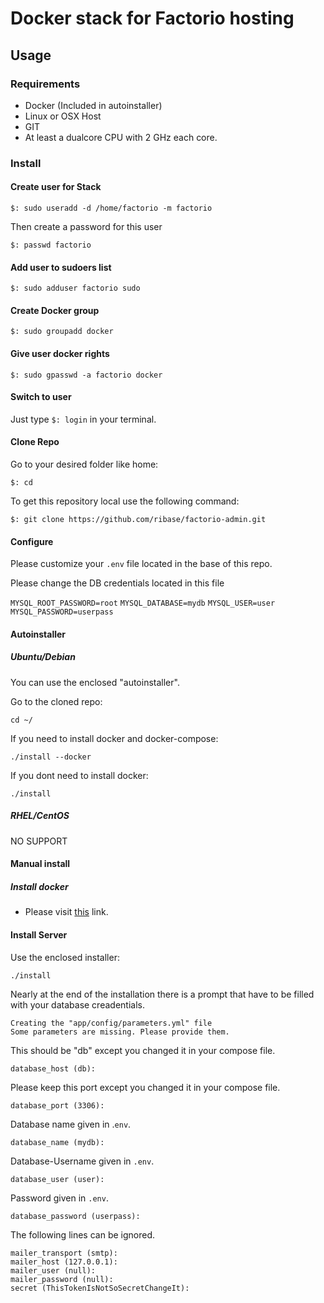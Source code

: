 # Docker stack for Factorio hosting

## Usage

### Requirements

- Docker (Included in autoinstaller)
- Linux or OSX Host
- GIT
- At least a dualcore CPU with 2 GHz each core.

### Install

#### Create user for Stack

`$: sudo useradd -d /home/factorio -m factorio`

Then create a password for this user

`$: passwd factorio`

#### Add user to sudoers list

`$: sudo adduser factorio sudo`

#### Create Docker group

`$: sudo groupadd docker`

#### Give user docker rights 

`$: sudo gpasswd -a factorio docker`


#### Switch to user

Just type `$: login` in your terminal.

#### Clone Repo
Go to your desired folder like home:

`$: cd`

To get this repository local use the following command:

`$: git clone https://github.com/ribase/factorio-admin.git`

#### Configure

Please customize your `.env` file located in the base of this repo.

Please change the DB credentials located in this file

`MYSQL_ROOT_PASSWORD=root`
`MYSQL_DATABASE=mydb`
`MYSQL_USER=user`
`MYSQL_PASSWORD=userpass`

#### Autoinstaller

##### Ubuntu/Debian

You can use the enclosed "autoinstaller".

Go to the cloned repo:

`cd ~/`

If you need to install docker and docker-compose:

`./install --docker`

If you dont need to install docker:

`./install`

##### RHEL/CentOS

NO SUPPORT

#### Manual install

##### Install docker

- Please visit [this](https://docs.docker.com/engine/installation/) link.

#### Install Server

Use the enclosed installer:

`./install`

Nearly at the end of the installation there is a prompt that have to be filled with your database creadentials.


```
Creating the "app/config/parameters.yml" file
Some parameters are missing. Please provide them.
``` 
 
This should be "db" except you changed it in your compose file.

`database_host (db):` 

Please keep this port except you changed it in your compose file.

`database_port (3306): `

Database name given in .`env`.

`database_name (mydb): `

Database-Username given in `.env`.

`database_user (user): `

Password given in `.env`.

`database_password (userpass):`


The following lines can be ignored.
``` 
mailer_transport (smtp): 
mailer_host (127.0.0.1): 
mailer_user (null): 
mailer_password (null): 
secret (ThisTokenIsNotSoSecretChangeIt):
```

